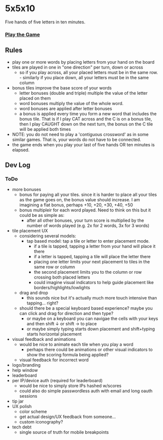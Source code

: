 # 5x5x10

Five hands of five letters in ten minutes.

### [Play the Game](https://animate-object.github.io/5510/)

## Rules

- play one or more words by placing letters from your hand on the board
- tiles are played in one in "one direction" per turn, down or across
  - so if you play across, all your placed letters must be in the same row. - similarly if you place down, all your letters must be in the same column
- bonus tiles improve the base score of your words
  - letter bonuses (double and triple) multiple the value of the letter placed on them
  - word bonuses multiply the value of the whole word.
  - word bonuses are applied after letter bonuses
  - a bonus is applied every time you form a new word that includes the bonus tile. That is if I play CAT across and the C is on a bonus tile, then I play CAUGHT down on the next turn, the bonus on the C tile will be applied both times
- NOTE: you do not need to play a 'contiguous crossword' as in some similar games. That is, your words do not have to be connected.
- the game ends when you play your last of five hands OR ten minutes is elapsed.

## Dev Log

### ToDo

- more bonuses
  - bonus for paying all your tiles. since it is harder to place all your tiles as the game goes on, the bonus value should increase. I am imagining a flat bonus, perhaps +10, +20, +30, +40, +50
  - bonus multipleir for each word played. Need to think on this but it could be as simple as:
    - after all other bonuses, your turn score is multiplied by the number of words played (e.g. 2x for 2 words, 3x for 3 words)
- tile placement UX
  - considering several models:
    - tap based model: tap a tile or letter to enter placement mode.
      - if a tile is tapped, tapping a letter from your hand will place it there
      - if a letter is tapped, tapping a tile will place the letter there
      - placing one letter limits your next placement to tiles in the same row or column
      - the second placement limits you to the column or row crossing both placed letters
      - could imagine visual indicators to help guide placement like borders/highlights/lowlights
  - drag and drop
    - this sounds nice but it's actually much more touch intensive than tapping... right?
  - should there be a special keyboard based experience? maybe you can click and drag for direction and then type?
    - or maybe on a keyboard you can navigae the cells with your keys and then shift ↓ or shift → to place
    - or maybe simply typing starts down placement and shift+typing starts horizontal placement
- visual feedback and animations
  - would be nice to animate each tile when you play a word
    - perhaps there could be animations or other visual indicators to show the scoring formula being applied?
  - visual feedback for incorrect word
- logo/branding
- help window
- leaderboard
- per IP/device auth (required for leaderboard)
  - would be nice to simply store IPs hashed w/scores
  - could also do simple passwordless auth with email and long oauth sessions
- tip jar
- UX polish
  - color scheme
  - get actual design/UX feedback from someone...
  - custom iconography?
- tech debt
  - single source of truth for mobile breakpoints
